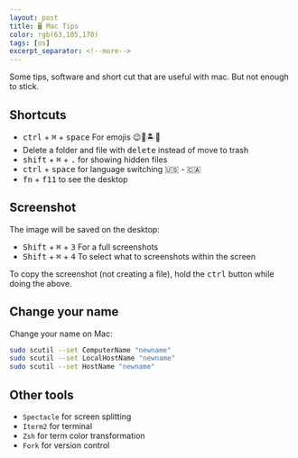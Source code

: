 ```yaml
---
layout: post
title: 🖥 Mac Tips
color: rgb(63,105,170)
tags: [os]
excerpt_separator: <!--more-->
---
```


Some tips, software and short cut that are useful with mac. But not enough to stick.
<!--more-->

## Shortcuts

- <kbd>ctrl</kbd> + <kbd>⌘</kbd> + <kbd>space</kbd> For emojis 😉💪🏝🙆‍️
- Delete a folder and file with <kbd>delete</kbd> instead of move to trash
- <kbd>shift</kbd> + <kbd>⌘</kbd> + <kbd>.</kbd> for showing hidden files
- <kbd>ctrl</kbd> + <kbd>space</kbd> for language switching  🇺🇸 - 🇨🇦
- <kbd>fn</kbd> + <kbd>f11</kbd> to see the desktop

## Screenshot

The image will be saved on the desktop:

- <kbd>Shift</kbd> + <kbd>⌘</kbd> + <kbd>3</kbd> For a full screenshots
- <kbd>Shift</kbd> + <kbd>⌘</kbd> + <kbd>4</kbd> To select what to screenshots within the screen

To copy the screenshot (not creating a file), hold the <kbd>ctrl</kbd> button while doing the above. 

## Change your name

Change your name on Mac:

```bash
sudo scutil --set ComputerName "newname"
sudo scutil --set LocalHostName "newname"
sudo scutil --set HostName "newname"
```

## Other tools

- `Spectacle` for screen splitting
- `Iterm2` for terminal
- `Zsh` for term color transformation
- `Fork` for version control
